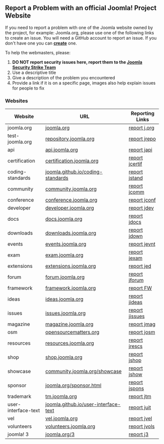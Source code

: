 ## Report a Problem with an official Joomla! Project Website

If you need to report a problem with one of the Joomla website owned by the project, for example: Joomla.org, please use one of the following links to create an issue. You will need a GitHub account to report an issue. If you don't have one you can **[create](https://github.com/join)** one.

To help the webmasters, please:

1. **DO NOT report security issues here, report them to the [Joomla Security Strike Team](http://developer.joomla.org/contact-security-team.html)**
2. Use a descriptive title
3. Give a description of the problem you encountered
4. Provide a link if it is on a specific page, images also help explain issues for people to fix

### Websites

Website | URL | Reporting Links
------- | ------ | ------
joomla.org | [joomla.org](https://www.joomla.org) | [report j.org](https://github.com/joomla/joomla-websites/issues/new?title=[jorg]%20&body=Please%20describe%20the%20problem%20or%20your%20issue)
test-joomla.org | [repository.joomla.org](http://repository.joomla.org) | [report jrepo](https://github.com/joomla/joomla-websites/issues/new?title=[jrepo]%20&body=Please%20describe%20the%20problem%20or%20your%20issue)
api | [api.joomla.org](https://api.joomla.org) | [report japi](https://github.com/joomla/joomla-websites/issues/new?title=[japi]%20&body=Please%20describe%20the%20problem%20or%20your%20issue)
certification | [certification.joomla.org](http://certification.joomla.org) | [report jcertif](https://github.com/joomla/joomla-websites/issues/new?title=[jcertif]%20&body=Please%20describe%20the%20problem%20or%20your%20issue)
coding-standards | [joomla.github.io/coding-standards](https://joomla.github.io/coding-standards/) | [report jstand](https://github.com/joomla/joomla-websites/issues/new?title=[jstand]%20&body=Please%20describe%20the%20problem%20or%20your%20issue)
community | [community.joomla.org](http://community.joomla.org) | [report jcomm](https://github.com/joomla/joomla-websites/issues/new?title=[jcomm]%20&body=Please%20describe%20the%20problem%20or%20your%20issue)
conference | [conference.joomla.org](http://conference.joomla.org) | [report jconf](https://github.com/joomla/joomla-websites/issues/new?title=[jconf]%20&body=Please%20describe%20the%20problem%20or%20your%20issue)
developer | [developer.joomla.org](https://developer.joomla.org) | [report jdev](https://github.com/joomla/joomla-websites/issues/new?title=[jdev]%20&body=Please%20describe%20the%20problem%20or%20your%20issue)
docs | [docs.joomla.org](https://docs.joomla.org) | [report jdocs](https://github.com/joomla/joomla-websites/issues/new?title=[jdocs]%20&body=Please%20describe%20the%20problem%20or%20your%20issue)
downloads | [downloads.joomla.org](https://downloads.joomla.org) | [report jdown](https://github.com/joomla/joomla-websites/issues/new?title=[jdown]%20&body=Please%20describe%20the%20problem%20or%20your%20issue)
events | [events.joomla.org](https://events.joomla.org) | [report jevnt](https://github.com/joomla/joomla-websites/issues/new?title=[jevnt]%20&body=Please%20describe%20the%20problem%20or%20your%20issue)
exam | [exam.joomla.org](https://exam.joomla.org) | [report jexam](https://github.com/joomla/joomla-websites/issues/new?title=[jexam]%20&body=Please%20describe%20the%20problem%20or%20your%20issue)
extensions | [extensions.joomla.org](http://extensions.joomla.org) | [report jed](https://joomlaextensionsdirectory.atlassian.net/secure/Dashboard.jspa)
forum | [forum.joomla.org](http://forum.joomla.org) | [report jforum](https://github.com/joomla/joomla-websites/issues/new?title=[jforum]%20&body=Please%20describe%20the%20problem%20or%20your%20issue)
framework | [framework.joomla.org](https://framework.joomla.org) | [report FW](https://github.com/joomla/framework.joomla.org/issues/new?title=[FW%20Site]&body=Please%20state%20the%20nature%20of%20your%20development%20emergency)
ideas | [ideas.joomla.org](http://ideas.joomla.org) | [report jideas](https://github.com/joomla/joomla-websites/issues/new?title=[jideas]%20&body=Please%20describe%20the%20problem%20or%20your%20issue)
issues | [issues.joomla.org](https://issues.joomla.org) | [report jissues](http://issues.joomla.org/tracker/jtracker)
magazine | [magazine.joomla.org](http://magazine.joomla.org) | [report jmag](https://github.com/joomla/joomla-websites/issues/new?title=[jmag]%20&body=Please%20describe%20the%20problem%20or%20your%20issue)
osm | [opensourcematters.org](http://opensourcematters.org) | [report josm](https://github.com/joomla/joomla-websites/issues/new?title=[josm]%20&body=Please%20describe%20the%20problem%20or%20your%20issue)
resources | [resources.joomla.org](http://resources.joomla.org) | [report jrescs](https://github.com/joomla/joomla-websites/issues/new?title=[jrescs]%20&body=Please%20describe%20the%20problem%20or%20your%20issue)
shop | [shop.joomla.org](http://shop.joomla.org) | [report jshop](https://github.com/joomla/joomla-websites/issues/new?title=[jshop]%20&body=Please%20describe%20the%20problem%20or%20your%20issue)
showcase | [community.joomla.org/showcase](http://community.joomla.org/showcase) | [report jshow](https://github.com/joomla/joomla-websites/issues/new?title=[jshow]%20&body=Please%20describe%20the%20problem%20or%20your%20issue)
sponsor | [joomla.org/sponsor.html](https://www.joomla.org/sponsor.html) | [report jspons](https://github.com/joomla/joomla-websites/issues/new?title=[jspons]%20&body=Please%20describe%20the%20problem%20or%20your%20issue)
trademark | [tm.joomla.org](https://tm.joomla.org) | [report jtm](https://github.com/joomla/joomla-websites/issues/new?title=[jtms]%20&body=Please%20describe%20the%20problem%20or%20your%20issue)
user-interface-text | [joomla.github.io/user-interface-text](https://joomla.github.io/user-interface-text/) | [report juit](https://github.com/joomla/joomla-websites/issues/new?title=[juit]%20&body=Please%20describe%20the%20problem%20or%20your%20issue)
vel | [vel.joomla.org](https://vel.joomla.org) | [report jvel](https://github.com/joomla/joomla-websites/issues/new?title=[jvel]%20&body=Please%20describe%20the%20problem%20or%20your%20issue)
volunteers | [volunteers.joomla.org](https://volunteers.joomla.org) | [report jvols](https://github.com/joomla/joomla-websites/issues/new?title=[jvols]%20&body=Please%20describe%20the%20problem%20or%20your%20issue)
joomla! 3 | [joomla.org/3](https://www.joomla.org/3) | [report j3](https://github.com/joomla/joomla-websites/issues/new?title=[j3]%20&body=Please%20describe%20the%20problem%20or%20your%20issue)
